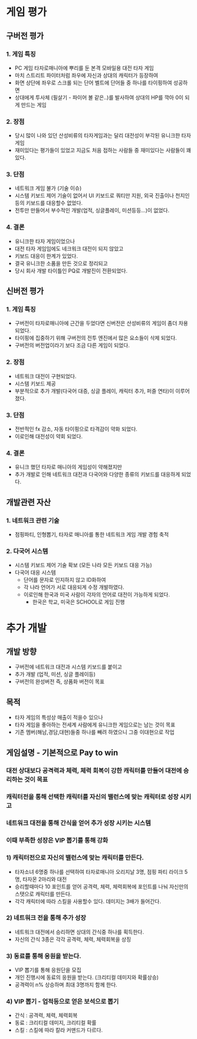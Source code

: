 # 게임 평가
## 구버전 평가
### 1. 게임 특징
- PC 게임 타자로매니아에 뿌리를 둔 본격 모바일용 대전 타자 게임
- 마치 스트리트 파이터처럼 좌우에 자신과 상대의 캐릭터가 등장하여 
- 화면 상단에 좌우로 스크롤 되는 단어 벨트에 단어들 중 하나를 타이핑하여 성공하면
- 상대에게 투사체 (필살기 - 파이어 볼 같은..)를 발사하여 상대의 HP를 깍아 0이 되게 만드는 게임

### 2. 장점
- 당시 많이 나와 있던 산성비류의 타자게임과는 달리 대전성이 부각된 유니크한 타자 게임
- 재미있다는 평가들이 있었고 지금도 처음 접하는 사람들 중 재미있다는 사람들이 꽤 있다.  

### 3. 단점
- 네트워크 게임 불가 (기술 이슈)
- 시스템 키보드 제어 기술이 없어서 UI 키보드로 쿼티만 지원, 외국 진출이나 천지인등의 키보드를 대응할수 없었다. 
- 전투만 만들어서 부수적인 개발(업적, 싱글플레이, 미션등등...)이 없었다.

### 4. 결론 
- 유니크한 타자 게임이었으나 
- 대전 타자 게임임에도 네크워크 대전이 되지 않았고 
- 키보드 대응이 한계가 있었다. 
- 결국 유니크한 소품을 만든 것으로 정리되고 
- 당시 회사 개발 타이틀인 PQ로 개발진이 전환되었다. 

## 신버전 평가
### 1. 게임 특징
- 구버전이 타자로매니아에 근간을 두었다면 신버전은 산성비류의 게임이 좀더 차용 되었다.
- 타이핑에 집중하기 위해 구버전의 전투 엔진에서 많은 요소들이 삭제 되었다.  
- 구버전의 버전업이라기 보다 조금 다른 게임이 되었다. 

### 2. 장점
- 네트워크 대전이 구현되었다. 
- 시스템 키보드 제공 
- 부분적으로 추가 개발(다국어 대증, 싱글 플레이, 캐릭터 추가, 퍼즐 연타)이 이루어졌다.  

### 3. 단점
- 전반적인 fx 감소, 자동 타이핑으로 타격감이 약화 되었다.
- 이로인해 대전성이 약회 되었다.   

### 4. 결론
- 유니크 했던 타자로 매니아의 게임성이 약해졌지만 
- 추가 개발로 인해 네트워크 대전과 다국어와 다양한 종류의 키보드를 대응하게 되었다.   

## 개발관련 자산
### 1. 네트워크 관련 기술
- 점핑파티, 인형뽑기, 타자로 매니아를 통한 네트워크 게임 개발 경험 축적

### 2. 다국어 시스템
- 시스템 키보드 제어 기술 확보 (모든 나라 모든 키보드 대응 가능)
- 다국어 대응 시스템
  - 단어를 문자로 인지하지 않고 ID화하여 
  - 각 나라 언어가 서로 대응되게 수정 개발하였다. 
  - 이로인해 한국과 미국 사람이 각자의 언어로 대전이 가능하게 되었다.
    - 한국은 학교, 미국은 SCHOOL로 게임 진행  

# 추가 개발 
## 개발 방향
- 구버전에 네트워크 대전과 시스템 키보드를 붙이고 
- 추가 개발 (업적, 미션, 싱글 플레이등)
- 구버전의 완성버전 즉, 상품화 버전이 목표

## 목적
- 타자 게임의 특성상 매출이 적을수 있으나 
- 타자 게임을 좋아하는 전세계 사람에게 유니크한 게임으로는 남는 것이 목표  
- 기존 멤버(해남,경담,대현)들중 하나를 빼려 하였으니 그중 이대현으로 작업

## 게임설명 - 기본적으로 Pay to win

### 대전 상대보다 공격력과 체력, 체력 회복이 강한 캐릭터를 만들어 대전에 승리하는 것이 목표
### 캐릭터전을 통해 선택한 캐릭터를 자신의 밸런스에 맞는 캐릭터로 성장 시키고 
### 네트워크 대전을 통해 간식을 얻어 추가 성장 시키는 시스템
### 이때 부족한 성장은 VIP 뽑기를 통해 강화

### 1) 캐릭터전으로 자신의 밸런스에 맞는 캐릭터를 만든다.
- 타자소녀 6명중 하나를 선택하여 타자로매니아 오리지날 3명, 점핑 파티 라이크 5명, 타자몬 2마리와 대전
- 승리할때마다 10 포인트를 얻어 공격력, 체력, 체력회복에 포인트를 나눠 자신만의 스탯으로 캐릭터를 만든다.
- 각각 캐릭터에 따라 스킬을 사용할수 있다. 데미지는 3배가 들어간다. 

### 2) 네트워크 전을 통해 추가 성장
- 네트워크 대전에서 승리하면 상대의 간식중 하나를 획득한다.
- 자신의 간식 3종은 각각 공격력, 체력, 체력회복을 상징
 
### 3) 동료를 통해 응원을 받는다. 
- VIP 뽑기를 통해 응원단을 모집
- 개인 진행시에 동료의 응원을 받는다. (크리티컬 데미지와 확률상승)
- 공격력이 n% 상승하며 최대 3명까지 함께 한다.

### 4) VIP 뽑기 - 업적등으로 얻은 보석으로 뽑기
- 간식 : 공격력, 체력, 체력회복
- 동료 : 크리티컬 데미지, 크리티컬 확률
- 스킬 : 스킬에 따라 칼라 커맨드가 다르다.
